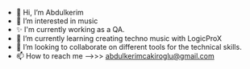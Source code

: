 - 👋 Hi, I’m Abdulkerim
- 👀 I’m interested in music
- ✨ I'm currently working as a QA.
- 🌱 I’m currently learning creating techno music with LogicProX
- 💞️ I’m looking to collaborate on different tools for the technical skills.
- 📫 How to reach me -->>> abdulkerimcakiroglu@gmail.com

<!---
AbdulCAL/AbdulCAL is a ✨ special ✨ repository because its `README.md` (this file) appears on your GitHub profile.
You can click the Preview link to take a look at your changes.
--->
